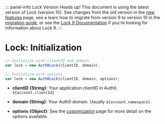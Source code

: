 
::: panel-info Lock Version
Heads up! This document is using the latest version of Lock (version 10). See changes from the old version in the [new features](/libraries/lock/v10/new-features) page, see a learn how to migrate from version 9 to version 10 in the [migration guide](/libraries/lock/v10/migration-guide), or see the [Lock 9 Documentation](/libraries/lock/v9) if you're looking for information about Lock 9.
:::

# Lock: Initialization

```javascript
// Initialize with clientID and domain
var lock = new Auth0Lock(clientID, domain);

// Initialize with options
var lock = new Auth0Lock(clientID, domain, options);
```

- **clientID {String}**: Your application clientID in Auth0. ```${account.clientId}```
- **domain {String}**: Your Auth0 domain. Usually ```${account.namespace}```.

- **options {Object}**: See the [customization](/libraries/lock/v10/customization.md) page for more detail on the options available.
